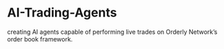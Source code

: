 # AI-Trading-Agents
creating AI agents capable of performing live trades on Orderly Network’s order book framework.
